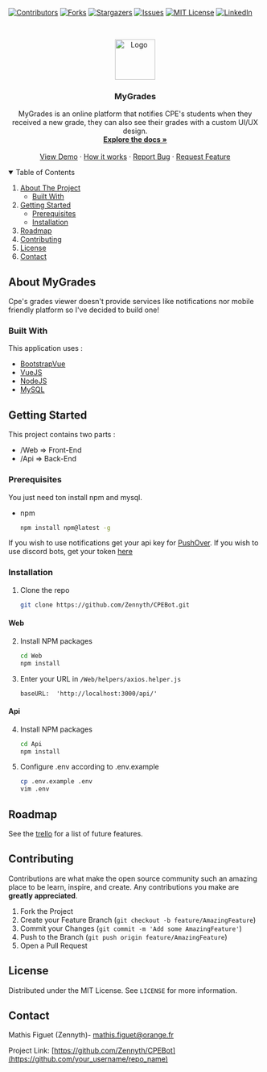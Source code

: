 [![Contributors][contributors-shield]][contributors-url]
[![Forks][forks-shield]][forks-url]
[![Stargazers][stars-shield]][stars-url]
[![Issues][issues-shield]][issues-url]
[![MIT License][license-shield]][license-url]
[![LinkedIn][linkedin-shield]][linkedin-url]



<!-- PROJECT LOGO -->
<br />
<p align="center">
  <a href="https://github.com/Zennyth/CPEBot">
    <img src="https://cpe.mathis-figuet.com/img/icons/apple-touch-icon.png" alt="Logo" width="80" height="80">
  </a>

  <h3 align="center">MyGrades</h3>

  <p align="center">
    MyGrades is an online platform that notifies CPE's students when they received a new grade, they can also see their grades with a custom UI/UX design.
    <br />
    <a href="https://github.com/Zennyth/CPEBot"><strong>Explore the docs »</strong></a>
    <br />
    <br />
    <a href="https://cpe.mathis-figuet.com/">View Demo</a>
    ·
    <a href="https://github.com/Zennyth/CPEBot/blob/main/OPERATING.md">How it works</a>
    ·
    <a href="https://github.com/Zennyth/CPEBot/issues">Report Bug</a>
    ·
    <a href="https://github.com/Zennyth/CPEBot/issues">Request Feature</a>
  </p>
</p>



<!-- TABLE OF CONTENTS -->
<details open="open">
  <summary>Table of Contents</summary>
  <ol>
    <li>
      <a href="#about-the-project">About The Project</a>
      <ul>
        <li><a href="#built-with">Built With</a></li>
      </ul>
    </li>
    <li>
      <a href="#getting-started">Getting Started</a>
      <ul>
        <li><a href="#prerequisites">Prerequisites</a></li>
        <li><a href="#installation">Installation</a></li>
      </ul>
    </li>
    <li><a href="#roadmap">Roadmap</a></li>
    <li><a href="#contributing">Contributing</a></li>
    <li><a href="#license">License</a></li>
    <li><a href="#contact">Contact</a></li>
  </ol>
</details>



<!-- ABOUT THE PROJECT -->
## About MyGrades

Cpe's grades viewer doesn't provide services like notifications nor mobile friendly platform so I've decided to build one!

### Built With

This application uses :
* [BootstrapVue](https://bootstrap-vue.org/)
* [VueJS](https://vuejs.org/)
* [NodeJS](https://nodejs.org/en/)
* [MySQL](https://www.mysql.com/fr/)



<!-- GETTING STARTED -->
## Getting Started

This project contains two parts :
* /Web => Front-End
* /Api => Back-End

### Prerequisites

You just need ton install npm and mysql.
* npm
  ```sh
  npm install npm@latest -g
  ```

If you wish to use notifications get your api key for [PushOver](https://pushover.net/).
If you wish to use discord bots, get your token [here](https://discord.com/developers/applications)

### Installation

1. Clone the repo
   ```sh
   git clone https://github.com/Zennyth/CPEBot.git
   ```

#### Web
2. Install NPM packages
   ```sh
   cd Web
   npm install
   ```
3. Enter your URL in `/Web/helpers/axios.helper.js`
   ```JS
   baseURL:  'http://localhost:3000/api/'
   ```

#### Api
4. Install NPM packages
   ```sh
   cd Api
   npm install
   ```
5. Configure .env according to .env.example
   ```sh
   cp .env.example .env
   vim .env
   ```
   
<!-- ROADMAP -->
## Roadmap

See the [trello](https://trello.com/b/Zgu7Yjhz/mygrades) for a list of future features.



<!-- CONTRIBUTING -->
## Contributing

Contributions are what make the open source community such an amazing place to be learn, inspire, and create. Any contributions you make are **greatly appreciated**.

1. Fork the Project
2. Create your Feature Branch (`git checkout -b feature/AmazingFeature`)
3. Commit your Changes (`git commit -m 'Add some AmazingFeature'`)
4. Push to the Branch (`git push origin feature/AmazingFeature`)
5. Open a Pull Request



<!-- LICENSE -->
## License

Distributed under the MIT License. See `LICENSE` for more information.



<!-- CONTACT -->
## Contact

Mathis Figuet (Zennyth)- mathis.figuet@orange.fr

Project Link: [https://github.com/Zennyth/CPEBot](https://github.com/your_username/repo_name)





<!-- MARKDOWN LINKS & IMAGES -->
<!-- https://www.markdownguide.org/basic-syntax/#reference-style-links -->
[contributors-shield]: https://img.shields.io/github/contributors/Zennyth/CPEBot.svg?style=for-the-badge
[contributors-url]: https://github.com/Zennyth/CPEBot/graphs/contributors
[forks-shield]: https://img.shields.io/github/forks/Zennyth/CPEBot.svg?style=for-the-badge
[forks-url]: https://github.com/Zennyth/CPEBot/network/members
[stars-shield]: https://img.shields.io/github/stars/Zennyth/CPEBot.svg?style=for-the-badge
[stars-url]: https://github.com/Zennyth/CPEBot/stargazers
[issues-shield]: https://img.shields.io/github/issues/Zennyth/CPEBot.svg?style=for-the-badge
[issues-url]: https://github.com/Zennyth/CPEBot/issues
[license-shield]: https://img.shields.io/github/license/Zennyth/CPEBot.svg?style=for-the-badge
[license-url]: https://github.com/Zennyth/CPEBot/blob/master/LICENSE.txt
[linkedin-shield]: https://img.shields.io/badge/-LinkedIn-black.svg?style=for-the-badge&logo=linkedin&colorB=555
[linkedin-url]: https://linkedin.com/in/othneildrew
[product-screenshot]: images/screenshot.png